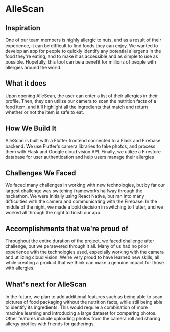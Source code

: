 # AlleScan

## Inspiration
One of our team members is highly allergic to nuts, and as a result of their experience, it can be difficult to find foods they can enjoy. We wanted to develop an app for people to quickly identify any potential allergens in the food they're eating, and to make it as accessible and as simple to use as possible. Hopefully, this tool can be a benefit for millions of people with allergies around the world.

## What it does
Upon opening AlleScan, the user can enter a list of their allergies in their profile. Then, they can utilize our camera to scan the nutrition facts of a food item, and it'll highlight all the ingredients that match and return whether or not the item is safe to eat.

## How We Build It
AlleScan is built with a Flutter frontend connected to a Flask and Firebase backend. We use Flutter's camera libraries to take photos, and process them with Flask and Google cloud vision API. Finally, we utilize a Firestore database for user authentication and help users manage their allergies

## Challenges We Faced
We faced many challenges in working with new technologies, but by far our largest challenge was switching frameworks halfway through the hackathon. We were initially using React Native, but ran into many difficulties with the camera and communicating with the Firebase. In the middle of the night, we made a bold decision in switching to flutter, and we worked all through the night to finish our app.

## Accomplishments that we're proud of
Throughout the entire duration of the project, we faced challenge after challenge, but we persevered through it all. Many of us had no prior experience with the technologies used, especially working with the camera and utilizing cloud vision. We're very proud to have learned new skills, all while creating a product that we think can make a genuine impact for those with allergies.

## What's next for AlleScan
In the future, we plan to add additional features such as being able to scan pictures of food packaging without the nutrition facts, while still being able to identify its ingredients. This would require a combination of more machine learning and introducing a large dataset for comparing photos. Other features include uploading photos from the camera roll and sharing allergy profiles with friends for gatherings.

